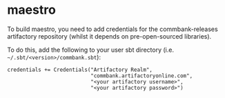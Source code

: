 maestro
=======

To build maestro, you need to add credentials for the commbank-releases artifactory
repository (whilst it depends on pre-open-sourced libraries).


To do this, add the following to your user sbt directory (i.e. `~/.sbt/<version>/commbank.sbt`):

```
credentials += Credentials("Artifactory Realm",
                           "commbank.artifactoryonline.com",
                           "<your artifactory username>",
                           "<your artifactory password>")
```
